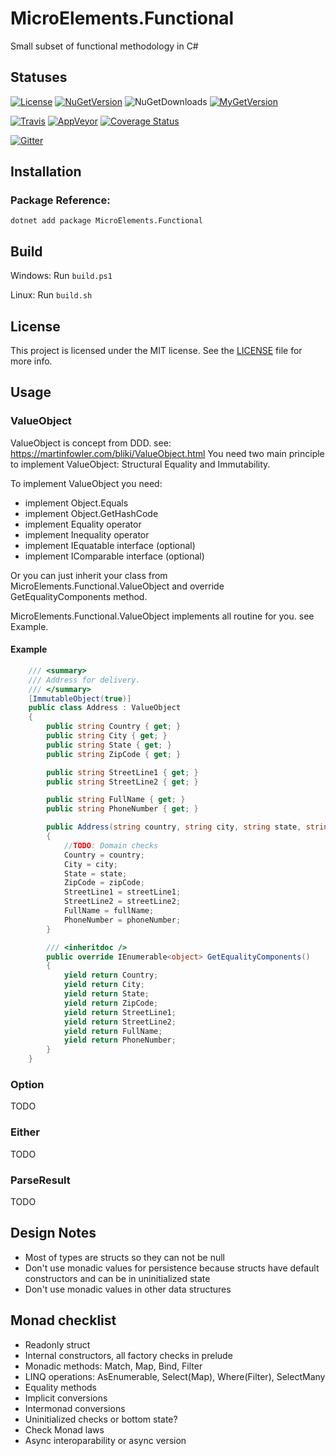 # MicroElements.Functional
Small subset of functional methodology in C#

## Statuses
[![License](https://img.shields.io/github/license/micro-elements/MicroElements.Functional.svg)](https://raw.githubusercontent.com/micro-elements/MicroElements.Functional/master/LICENSE)
[![NuGetVersion](https://img.shields.io/nuget/v/MicroElements.Functional.svg)](https://www.nuget.org/packages/MicroElements.Functional)
![NuGetDownloads](https://img.shields.io/nuget/dt/MicroElements.Functional.svg)
[![MyGetVersion](https://img.shields.io/myget/micro-elements/v/MicroElements.Functional.svg)](https://www.myget.org/feed/micro-elements/package/nuget/MicroElements.Functional)

[![Travis](https://img.shields.io/travis/micro-elements/MicroElements.Functional/master.svg?logo=travis)](https://travis-ci.org/micro-elements/MicroElements.Functional)
[![AppVeyor](https://img.shields.io/appveyor/ci/micro-elements/microelements-functional.svg?logo=appveyor)](https://ci.appveyor.com/project/micro-elements/microelements-functional)
[![Coverage Status](https://img.shields.io/coveralls/micro-elements/MicroElements.Functional.svg)](https://coveralls.io/r/micro-elements/MicroElements.Functional)

[![Gitter](https://img.shields.io/gitter/room/micro-elements/MicroElements.Functional.svg)](https://gitter.im/micro-elements/MicroElements.Functional)

## Installation

### Package Reference:

```
dotnet add package MicroElements.Functional
```

## Build
Windows: Run `build.ps1`

Linux: Run `build.sh`

## License
This project is licensed under the MIT license. See the [LICENSE] file for more info.

## Usage

### ValueObject
ValueObject is concept from DDD. see: https://martinfowler.com/bliki/ValueObject.html
You need two main principle to implement ValueObject: Structural Equality and Immutability.

To implement ValueObject you need:
- implement Object.Equals
- implement Object.GetHashCode
- implement Equality operator
- implement Inequality operator
- implement IEquatable interface (optional)
- implement IComparable interface (optional)

Or you can just inherit your class from MicroElements.Functional.ValueObject and override GetEqualityComponents method. 

MicroElements.Functional.ValueObject implements all routine for you. see Example.

#### Example
```csharp
    /// <summary>
    /// Address for delivery.
    /// </summary>
    [ImmutableObject(true)]
    public class Address : ValueObject
    {
        public string Country { get; }
        public string City { get; }
        public string State { get; }
        public string ZipCode { get; }

        public string StreetLine1 { get; }
        public string StreetLine2 { get; }

        public string FullName { get; }
        public string PhoneNumber { get; }

        public Address(string country, string city, string state, string zipCode, string streetLine1, string streetLine2, string fullName, string phoneNumber)
        {
            //TODO: Domain checks
            Country = country;
            City = city;
            State = state;
            ZipCode = zipCode;
            StreetLine1 = streetLine1;
            StreetLine2 = streetLine2;
            FullName = fullName;
            PhoneNumber = phoneNumber;
        }

        /// <inheritdoc />
        public override IEnumerable<object> GetEqualityComponents()
        {
            yield return Country;
            yield return City;
            yield return State;
            yield return ZipCode;
            yield return StreetLine1;
            yield return StreetLine2;
            yield return FullName;
            yield return PhoneNumber;
        }
    }
```

### Option
TODO

### Either
TODO

### ParseResult
TODO

## Design Notes
- Most of types are structs so they can not be null
- Don't use monadic values for persistence because structs have default constructors and can be in uninitialized state
- Don't use monadic values in other data structures

## Monad checklist
- Readonly struct
- Internal constructors, all factory checks in prelude
- Monadic methods: Match, Map, Bind, Filter
- LINQ operations: AsEnumerable, Select(Map), Where(Filter), SelectMany
- Equality methods
- Implicit conversions
- Intermonad conversions
- Uninitialized checks or bottom state?
- Check Monad laws
- Async interoparability or async version

[LICENSE]: https://raw.githubusercontent.com/micro-elements/MicroElements.Functional/master/LICENSE
